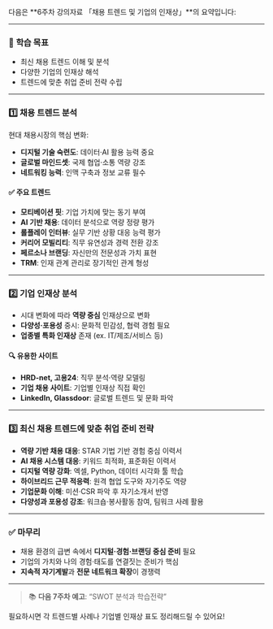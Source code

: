 다음은 **6주차 강의자료 「채용 트렌드 및 기업의 인재상」**의 요약입니다:

---

### 📌 **학습 목표**
- 최신 채용 트렌드 이해 및 분석
- 다양한 기업의 인재상 해석
- 트렌드에 맞춘 취업 준비 전략 수립

---

### 1️⃣ **채용 트렌드 분석**
현대 채용시장의 핵심 변화:
- **디지털 기술 숙련도**: 데이터·AI 활용 능력 중요
- **글로벌 마인드셋**: 국제 협업·소통 역량 강조
- **네트워킹 능력**: 인맥 구축과 정보 교류 필수

#### ✅ 주요 트렌드
- **모티베이션 핏**: 기업 가치에 맞는 동기 부여
- **AI 기반 채용**: 데이터 분석으로 역량 정량 평가
- **롤플레이 인터뷰**: 실무 기반 상황 대응 능력 평가
- **커리어 모빌리티**: 직무 유연성과 경력 전환 강조
- **페르소나 브랜딩**: 자신만의 전문성과 가치 표현
- **TRM**: 인재 관계 관리로 장기적인 관계 형성

---

### 2️⃣ **기업 인재상 분석**
- 시대 변화에 따라 **역량 중심** 인재상으로 변화
- **다양성·포용성** 중시: 문화적 민감성, 협력 경험 필요
- **업종별 특화 인재상** 존재 (ex. IT/제조/서비스 등)

#### 🔍 유용한 사이트
- **HRD-net, 고용24**: 직무 분석·역량 모델링
- **기업 채용 사이트**: 기업별 인재상 직접 확인
- **LinkedIn, Glassdoor**: 글로벌 트렌드 및 문화 파악

---

### 3️⃣ **최신 채용 트렌드에 맞춘 취업 준비 전략**
- **역량 기반 채용 대응**: STAR 기법 기반 경험 중심 이력서
- **AI 채용 시스템 대응**: 키워드 최적화, 표준화된 이력서
- **디지털 역량 강화**: 엑셀, Python, 데이터 시각화 툴 학습
- **하이브리드 근무 적응력**: 원격 협업 도구와 자기주도 역량
- **기업문화 이해**: 미션·CSR 파악 후 자기소개서 반영
- **다양성과 포용성 강조**: 워크숍·봉사활동 참여, 팀워크 사례 활용

---

### ✅ 마무리
- 채용 환경의 급변 속에서 **디지털·경험·브랜딩 중심 준비** 필요
- 기업의 가치와 나의 경험·태도를 연결짓는 준비가 핵심
- **지속적 자기계발**과 **전문 네트워크 확장**이 경쟁력

---

> 📚 **다음 7주차 예고**: “SWOT 분석과 학습전략”

필요하시면 각 트렌드별 사례나 기업별 인재상 표도 정리해드릴 수 있어요!
